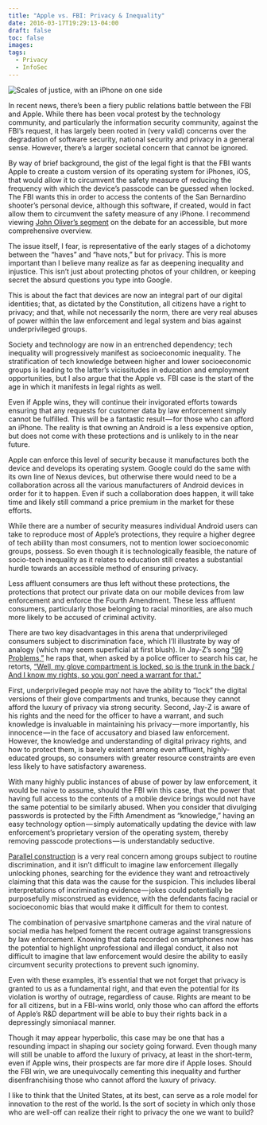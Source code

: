 ```yaml
---
title: "Apple vs. FBI: Privacy & Inequality"
date: 2016-03-17T19:29:13-04:00
draft: false
toc: false
images:
tags:
  - Privacy
  - InfoSec
---
```

![Scales of justice, with an iPhone on one side](/img/apple-privacy-scales.png)

In recent news, there’s been a fiery public relations battle between the FBI and Apple. While there has been vocal protest by the technology community, and particularly the information security community, against the FBI’s request, it has largely been rooted in (very valid) concerns over the degradation of software security, national security and privacy in a general sense. However, there’s a larger societal concern that cannot be ignored.

By way of brief background, the gist of the legal fight is that the FBI wants Apple to create a custom version of its operating system for iPhones, iOS, that would allow it to circumvent the safety measure of reducing the frequency with which the device’s passcode can be guessed when locked. The FBI wants this in order to access the contents of the San Bernardino shooter’s personal device, although this software, if created, would in fact allow them to circumvent the safety measure of any iPhone. I recommend viewing [John Oliver’s segment](https://www.youtube.com/watch?v=zsjZ2r9Ygzw) on the debate for an accessible, but more comprehensive overview.

The issue itself, I fear, is representative of the early stages of a dichotomy between the “haves” and “have nots,” but for privacy. This is more important than I believe many realize as far as deepening inequality and injustice. This isn’t just about protecting photos of your children, or keeping secret the absurd questions you type into Google.

This is about the fact that devices are now an integral part of our digital identities; that, as dictated by the Constitution, all citizens have a right to privacy; and that, while not necessarily the norm, there are very real abuses of power within the law enforcement and legal system and bias against underprivileged groups.

Society and technology are now in an entrenched dependency; tech inequality will progressively manifest as socioeconomic inequality. The stratification of tech knowledge between higher and lower socioeconomic groups is leading to the latter’s vicissitudes in education and employment opportunities, but I also argue that the Apple vs. FBI case is the start of the age in which it manifests in legal rights as well.

Even if Apple wins, they will continue their invigorated efforts towards ensuring that any requests for customer data by law enforcement simply cannot be fulfilled. This will be a fantastic result — for those who can afford an iPhone. The reality is that owning an Android is a less expensive option, but does not come with these protections and is unlikely to in the near future.

Apple can enforce this level of security because it manufactures both the device and develops its operating system. Google could do the same with its own line of Nexus devices, but otherwise there would need to be a collaboration across all the various manufacturers of Android devices in order for it to happen. Even if such a collaboration does happen, it will take time and likely still command a price premium in the market for these efforts.

While there are a number of security measures individual Android users can take to reproduce most of Apple’s protections, they require a higher degree of tech ability than most consumers, not to mention lower socioeconomic groups, possess. So even though it is technologically feasible, the nature of socio-tech inequality as it relates to education still creates a substantial hurdle towards an accessible method of ensuring privacy.

Less affluent consumers are thus left without these protections, the protections that protect our private data on our mobile devices from law enforcement and enforce the Fourth Amendment. These less affluent consumers, particularly those belonging to racial minorities, are also much more likely to be accused of criminal activity.

There are two key disadvantages in this arena that underprivileged consumers subject to discrimination face, which I’ll illustrate by way of analogy (which may seem superficial at first blush). In Jay-Z’s song [“99 Problems,”](https://www.youtube.com/watch?v=32Xh9L-AqA8) he raps that, when asked by a police officer to search his car, he retorts, [“Well, my glove compartment is locked, so is the trunk in the back / And I know my rights, so you gon’ need a warrant for that.”](http://genius.com/17560/Jay-z-99-problems/Well-my-glove-compartment-is-locked-so-is-the-trunk-in-the-back-and-i-know-my-rights-so-you-gon-need-a-warrant-for-that)

First, underprivileged people may not have the ability to “lock” the digital versions of their glove compartments and trunks, because they cannot afford the luxury of privacy via strong security. Second, Jay-Z is aware of his rights and the need for the officer to have a warrant, and such knowledge is invaluable in maintaining his privacy — more importantly, his innocence — in the face of accusatory and biased law enforcement. However, the knowledge and understanding of digital privacy rights, and how to protect them, is barely existent among even affluent, highly-educated groups, so consumers with greater resource constraints are even less likely to have satisfactory awareness.

With many highly public instances of abuse of power by law enforcement, it would be naive to assume, should the FBI win this case, that the power that having full access to the contents of a mobile device brings would not have the same potential to be similarly abused. When you consider that divulging passwords is protected by the Fifth Amendment as “knowledge,” having an easy technology option — simply automatically updating the device with law enforcement’s proprietary version of the operating system, thereby removing passcode protections — is understandably seductive.

[Parallel construction](https://en.wikipedia.org/wiki/Parallel_construction) is a very real concern among groups subject to routine discrimination, and it isn’t difficult to imagine law enforcement illegally unlocking phones, searching for the evidence they want and retroactively claiming that this data was the cause for the suspicion. This includes liberal interpretations of incriminating evidence — jokes could potentially be purposefully misconstrued as evidence, with the defendants facing racial or socioeconomic bias that would make it difficult for them to contest.

The combination of pervasive smartphone cameras and the viral nature of social media has helped foment the recent outrage against transgressions by law enforcement. Knowing that data recorded on smartphones now has the potential to highlight unprofessional and illegal conduct, it also not difficult to imagine that law enforcement would desire the ability to easily circumvent security protections to prevent such ignominy.

Even with these examples, it’s essential that we not forget that privacy is granted to us as a fundamental right, and that even the potential for its violation is worthy of outrage, regardless of cause. Rights are meant to be for all citizens, but in a FBI-wins world, only those who can afford the efforts of Apple’s R&D department will be able to buy their rights back in a depressingly simoniacal manner.

Though it may appear hyperbolic, this case may be one that has a resounding impact in shaping our society going forward. Even though many will still be unable to afford the luxury of privacy, at least in the short-term, even if Apple wins, their prospects are far more dire if Apple loses. Should the FBI win, we are unequivocally cementing this inequality and further disenfranchising those who cannot afford the luxury of privacy.

I like to think that the United States, at its best, can serve as a role model for innovation to the rest of the world. Is the sort of society in which only those who are well-off can realize their right to privacy the one we want to build?

